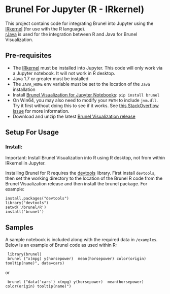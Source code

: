 # Brunel For Jupyter (R - IRkernel)

This project contains code for integrating Brunel into Jupyter using the [IRkernel](https://github.com/IRkernel/IRkernel) (for use with the R language).  
[rJava](https://cran.r-project.org/web/packages/rJava/index.html) is used for the integration between R and Java for Brunel Visualization.

## Pre-requisites
* The [IRkernel](https://github.com/IRkernel/IRkernel) must be installed into Jupyter.  This code will only work via a Jupyter notebook.  It will not work in R desktop.
* Java 1.7 or greater must be installed
* The `JAVA_HOME` env variable must be set to the location of the `Java` installation
* Install [Brunel Visualization for Jupyter Notebooks](https://pypi.python.org/pypi/brunel):  `pip install brunel`
* On Win64, you may also need to modify your `PATH` to include `jvm.dll`.  Try it first without doing this to see if it works.  See [this StackOverflow issue](http://stackoverflow.com/questions/7019912/using-the-rjava-package-on-win7-64-bit-with-r) for more information.
* Download and unzip the latest [Brunel Visualization release](https://github.com/Brunel-Visualization/Brunel/releases)


## Setup For Usage

### Install:

Important:  Install Brunel Visualization into R using R desktop, not from within IRkernel in Jupyter.

Installing Brunel for R requires the [devtools](https://cran.r-project.org/web/packages/devtools/README.html) library. 
First install `devtools`, then set the working directory to the location of the Brunel R code from the Brunel Visualization release
and then install the brunel package.  For example:

```
install.packages("devtools")
library("devtools")
setwd('/brunel/R')
install('brunel')
```


## Samples

A sample notebook is included along with the required data in `/examples`.  Below is an example of Brunel code as used within R:

```
 library(brunel)
 brunel ("x(mpg) y(horsepower)  mean(horsepower) color(origin) tooltip(name)", data=cars)
```
or
```
 brunel ("data('cars') x(mpg) y(horsepower)  mean(horsepower) color(origin) tooltip(name)")
```